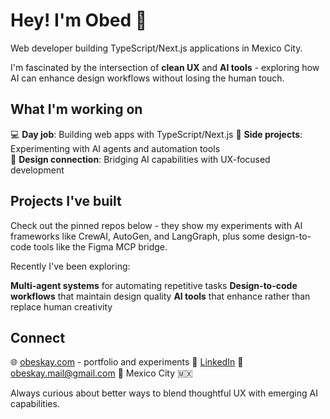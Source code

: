# Hey! I'm Obed 👋

Web developer building TypeScript/Next.js applications in Mexico City.

I'm fascinated by the intersection of **clean UX** and **AI tools** - exploring how AI can enhance design workflows without losing the human touch.

## What I'm working on

💻 **Day job**: Building web apps with TypeScript/Next.js
🤖 **Side projects**: Experimenting with AI agents and automation tools  
🎨 **Design connection**: Bridging AI capabilities with UX-focused development

## Projects I've built

Check out the pinned repos below - they show my experiments with AI frameworks like CrewAI, AutoGen, and LangGraph, plus some design-to-code tools like the Figma MCP bridge.

Recently I've been exploring:

**Multi-agent systems** for automating repetitive tasks
**Design-to-code workflows** that maintain design quality
**AI tools** that enhance rather than replace human creativity

## Connect

🌐 [obeskay.com](https://obeskay.com) - portfolio and experiments
💼 [LinkedIn](https://linkedin.com/in/obeskay)
📧 obeskay.mail@gmail.com
📍 Mexico City 🇲🇽

Always curious about better ways to blend thoughtful UX with emerging AI capabilities.
